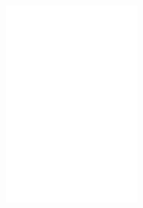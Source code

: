
![Linux 内核完全注释](./pdf/Linux内核0.11完全注释.pdf)
![Linux 内核设计的艺术](./pdf/[OS]Linux内核设计的艺术_图解Linux操作系统架构设计与实现原理.杨力祥（第2版）.pdf)
![Linux 内核完全注释：基于 0.11 内核(V5.0)](./pdf/Linux内核完全注释：基于0.11内核(V5.0).pdf)
